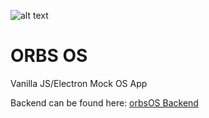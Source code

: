 ![alt text](https://i.imgur.com/iNQZ0na.jpg "orbsOS Splash Image")

# ORBS OS 
Vanilla JS/Electron Mock OS App

Backend can be found here: [orbsOS Backend](https://github.com/cchutis/backend-orbsOS)

